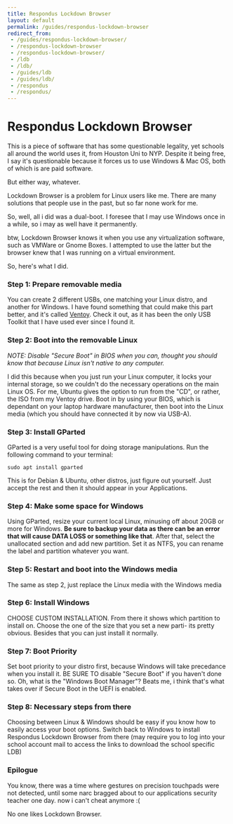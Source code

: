 ```yaml
---
title: Respondus Lockdown Browser 
layout: default
permalink: /guides/respondus-lockdown-browser
redirect_from:
 - /guides/respondus-lockdown-browser/
 - /respondus-lockdown-browser
 - /respondus-lockdown-browser/
 - /ldb
 - /ldb/
 - /guides/ldb
 - /guides/ldb/
 - /respondus
 - /respondus/
---
```


# Respondus Lockdown Browser 

This is a piece of software that has some questionable legality, yet schools all around the world uses it, from Houston Uni to NYP. Despite it being free, I say it's questionable because it forces us to use Windows & Mac OS, both of which is are paid software.

But either way, whatever.

Lockdown Browser is a problem for Linux users like me. There are many solutions that people use in the past, but so far none work for me.

So, well, all i did was a dual-boot. I foresee that I may use Windows once in a while, so i may as well have it permanently. 

btw, Lockdown Browser knows it when you use any virtualization software, such as VMWare or Gnome Boxes. I attempted to use the latter but the browser knew that I was running on a virtual environment. 

So, here's what I did.

### Step 1: Prepare removable media

You can create 2 different USBs, one matching your Linux distro, and another for Windows. I have found something that could make this part better, and it's called <a href="https://ventoy.net/en/index.html" target="_blank">Ventoy</a>. Check it out, as it has been the only USB Toolkit that I have used ever since I found it.

### Step 2: Boot into the removable Linux

_NOTE: Disable "Secure Boot" in BIOS when you can, thought you should know that because Linux isn't native to any computer._

I did this because when you just run your Linux computer, it locks your internal storage, so we couldn't do the necessary operations on the main Linux OS. For me, Ubuntu gives the option to run from the "CD", or rather, the ISO from my Ventoy drive. Boot in by using your BIOS, which is dependant on your laptop hardware manufacturer, then boot into the Linux media (which you should have connected it by now via USB-A).

### Step 3: Install GParted

GParted is a very useful tool for doing storage manipulations. Run the following command to your terminal:

``` console
sudo apt install gparted
```

This is for Debian & Ubuntu, other distros, just figure out yourself. Just accept the rest and then it should appear in your Applications. 

### Step 4: Make some space for Windows

Using GParted, resize your current local Linux, minusing off about 20GB or more for Windows. **Be sure to backup your data as there can be an error that will cause DATA LOSS or something like that**. After that, select the unallocated section and add new partition. Set it as NTFS, you can rename the label and partition whatever you want. 

### Step 5: Restart and boot into the Windows media

The same as step 2, just replace the Linux media with the Windows media

### Step 6: Install Windows

CHOOSE CUSTOM INSTALLATION. From there it shows which partition to install on. Choose the one of the size that you set a new parti- its pretty obvious. Besides that you can just install it normally.

### Step 7: Boot Priority

Set boot priority to your distro first, because Windows will take precedance when you install it. BE SURE TO disable "Secure Boot" if you haven't done so. Oh, what is the "Windows Boot Manager"? Beats me, i think that's what takes over if Secure Boot in the UEFI is enabled.

### Step 8: Necessary steps from there

Choosing between Linux & Windows should be easy if you know how to easily access your boot options. Switch back to Windows to install Respondus Lockdown Browser from there (may require you to log into your school account mail to access the links to download the school specific LDB)

### Epilogue

You know, there was a time where gestures on precision touchpads were not detected, until some narc bragged about to our applications security teacher one day. now i can't cheat anymore :(

No one likes Lockdown Browser.
